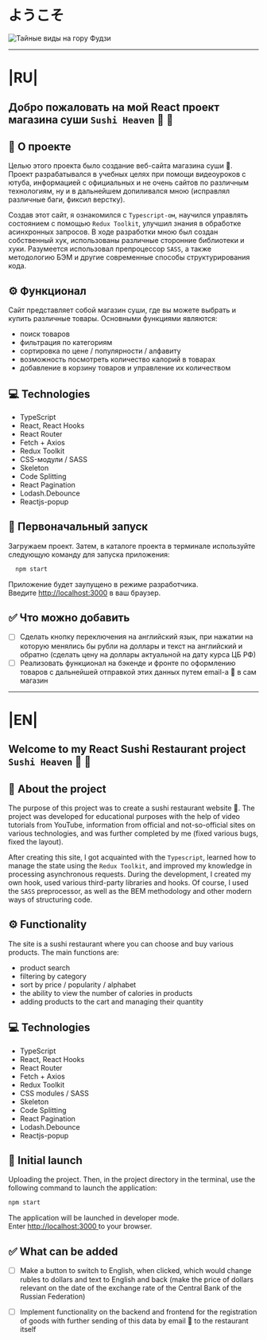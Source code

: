 # ようこそ
![Тайные виды на гору Фудзи](src/assets/fuji.gif)
_________
# |RU|

##  Добро пожаловать на мой **React** проект магазина суши  **`Sushi Heaven`** 🍣 🤗

## 📝 О проекте

Целью этого проекта было создание веб-сайта магазина суши 🍱. Проект разрабатывался в учебных целях при помощи видеоуроков с ютуба, информацией с официальных и не очень сайтов по различным технологиям, ну и в дальнейшем допиливался 
мною (исправлял различные баги, фиксил верстку). 

Создав этот сайт, я ознакомился c `Typescript-ом`, научился управлять состоянием с помощью `Redux Toolkit`, улучшил знания в обработке асинхронных запросов. В ходе разработки мною был создан собственный хук,
использованы различные сторонние библиотеки и хуки. Разумеется использовал препроцессор `SASS`, а также методологию БЭМ и другие современные способы структурирования кода.

## ⚙️ Функционал
Сайт представляет собой магазин суши, где вы можете выбрать и купить различные товары. Основными функциями являются:
- поиск товаров
- фильтрация по категориям
- сортировка по цене / популярности / алфавиту
- возможность посмотреть количество калорий в товарах
- добавление в корзину товаров и управление их количеством

## 💻 Technologies

- TypeScript
- React, React Hooks
- React Router
- Fetch + Axios
- Redux Toolkit
- CSS-модули / SASS
- Skeleton
- Code Splitting
- React Pagination
- Lodash.Debounce
- Reactjs-popup

## 🚀 Первоначальный запуск

Загружаем проект. Затем, в каталоге проекта в терминале используйте следующую команду для запуска приложения:

```bash
  npm start
```

Приложение будет заупущено в режиме разработчика.\
Введите [http://localhost:3000](http://localhost:3000) в ваш браузер.

## ✅ Что можно добавить

- [ ] Сделать кнопку переключения на английский язык, при нажатии на которую менялись бы рубли на доллары и текст на английский и обратно (сделать цену на доллары актуальной на дату курса ЦБ РФ)
- [ ] Реализовать функционал на бэкенде и фронте по оформлению товаров с дальнейшей отправкой этих данных путем email-а 📨 в сам магазин

______________

# |EN|

## Welcome to my **React** Sushi Restaurant project **`Sushi Heaven`** 🍣 🤗

## 📝 About the project

The purpose of this project was to create a sushi restaurant website 🍱. The project was developed for educational purposes with the help of video tutorials from YouTube, information from official and not-so-official sites on various 
technologies, and was further completed
by me (fixed various bugs, fixed the layout).

After creating this site, I got acquainted with the `Typescript`, learned how to manage the state using the `Redux Toolkit`, and improved my knowledge in processing asynchronous requests. During the development, I created my own hook,
used various third-party libraries and hooks. Of course, I used the `SASS` preprocessor, as well as the BEM methodology and other modern ways of structuring code.

## ⚙️ Functionality
The site is a sushi restaurant where you can choose and buy various products. The main functions are:
- product search
- filtering by category
- sort by price / popularity / alphabet
- the ability to view the number of calories in products
- adding products to the cart and managing their quantity

## 💻 Technologies

- TypeScript
- React, React Hooks
- React Router
- Fetch + Axios
- Redux Toolkit
- CSS modules / SASS
- Skeleton
- Code Splitting
- React Pagination
- Lodash.Debounce
- Reactjs-popup

## 🚀 Initial launch

Uploading the project. Then, in the project directory in the terminal, use the following command to launch the application:

```bash
npm start
```

The application will be launched in developer mode.\
Enter [http://localhost:3000 ](http://localhost:3000 ) to your browser.

## ✅ What can be added

- [ ] Make a button to switch to English, when clicked, which would change rubles to dollars and text to English and back (make the price of dollars relevant on the date of the exchange rate of the Central Bank of the Russian Federation)
- [ ] Implement functionality on the backend and frontend for the registration of goods with further sending of this data by email 📨 to the restaurant itself

